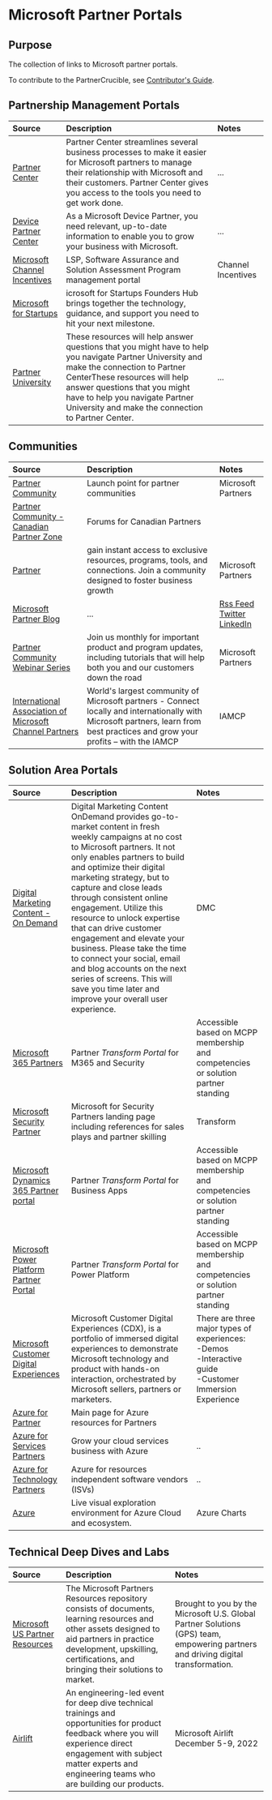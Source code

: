 # Microsoft Partner Portals


## Purpose

The collection of links to Microsoft partner portals.

To contribute to the PartnerCrucible, see [Contributor's Guide](ContributorsGuide).

## Partnership Management Portals

Source | Description | Notes
:----- | :-----  | :-----
[Partner Center](https://partner.microsoft.com/en-us/dashboard)| Partner Center streamlines several business processes to make it easier for Microsoft partners to manage their relationship with Microsoft and their customers. Partner Center gives you access to the tools you need to get work done.| ...
[Device Partner Center](https://devicepartner.microsoft.com/en-us/) | As a Microsoft Device Partner, you need relevant, up-to-date information to enable you to grow your business with Microsoft. | ...
[Microsoft Channel Incentives](https://channelincentives.microsoft.com/) | LSP, Software Assurance and Solution Assessment Program management portal| Channel Incentives
[Microsoft for Startups](https://startups.microsoft.com/)|icrosoft for Startups Founders Hub brings together the technology, guidance, and support you need to hit your next milestone.|
[Partner University](https://partner.microsoft.com/en-us/training/assets/collection/faqs-partner-university#/)| These resources will help answer questions that you might have to help you navigate Partner University and make the connection to Partner CenterThese resources will help answer questions that you might have to help you navigate Partner University and make the connection to Partner Center. |...

## Communities

Source | Description | Notes
:----- | :-----  | :-----
[Partner Community](https://www.microsoftpartnercommunity.com/)| Launch point for partner communities| Microsoft Partners
[Partner Community - Canadian Partner Zone](https://www.microsoftpartnercommunity.com/t5/Canadian-Partner-Zone/ct-p/canadian-partner)| Forums for Canadian Partners |
[Partner](https://partner.microsoft.com)| gain instant access to exclusive resources, programs, tools, and connections. Join a community designed to foster business growth | Microsoft Partners
[Microsoft Partner Blog](https://blogs.partner.microsoft.com/mpn/)|...|[Rss Feed](https://blogs.partner.microsoft.com/mpn/mpnfeed)<br>[Twitter](https://twitter.com/msPartner)<br>[LinkedIn](https://www.linkedin.com/showcase/microsoft-partner-network/)
[Partner Community Webinar Series](https://aka.ms/partnercall)|Join us monthly for important product and program updates, including tutorials that will help both you and our customers down the road| Microsoft Partners
[International Association of Microsoft Channel Partners](https://www.iamcp.org/) | World's largest community of Microsoft partners - Connect locally and internationally with Microsoft partners, learn from best practices and grow your profits – with the IAMCP | IAMCP

## Solution Area Portals

Source | Description | Notes
:----- | :-----  | :-----
[Digital Marketing Content - On Demand](https://dmc.partner.microsoft.com/onboarding) | Digital Marketing Content OnDemand provides go-to-market content in fresh weekly campaigns at no cost to Microsoft partners. It not only enables partners to build and optimize their digital marketing strategy, but to capture and close leads through consistent online engagement. Utilize this resource to unlock expertise that can drive customer engagement and elevate your business. Please take the time to connect your social, email and blog accounts on the next series of screens. This will save you time later and improve your overall user experience. | DMC
[Microsoft 365 Partners](https://cloudpartners.transform.microsoft.com)|Partner *Transform Portal* for M365 and Security|Accessible based on MCPP membership and competencies or solution partner standing|
[Microsoft Security Partner](https://securitypartners.transform.microsoft.com/security-copilot) | Microsoft for Security Partners landing page including references for sales plays and partner skilling | Transform
[Microsoft Dynamics 365 Partner portal](https://dynamicspartners.transform.microsoft.com)|Partner *Transform Portal* for Business Apps|Accessible based on MCPP membership and competencies or solution partner standing
[Microsoft Power Platform Partner Portal](https://powerplatformpartners.transform.microsoft.com)|Partner *Transform Portal* for Power Platform|Accessible based on MCPP membership and competencies or solution partner standing
[Microsoft Customer Digital Experiences](https://cdx.transform.microsoft.com)|Microsoft Customer Digital Experiences (CDX), is a portfolio of immersed digital experiences to demonstrate Microsoft technology and product with hands-on interaction, orchestrated by Microsoft sellers, partners or marketers. |There are three major types of experiences:<br>-Demos<br>-Interactive guide<br>-Customer Immersion Experience
[Azure for Partner](https://www.microsoft.com/azure/partners/)|Main page for Azure resources for Partners|
[Azure for Services Partners](https://www.microsoft.com/azure/partners/practices/the-opportunity)|Grow your cloud services business with Azure|..
[Azure for Technology Partners](https://azure.microsoft.com/en-us/partners/azure-technology-partners/)|Azure for resources  independent software vendors (ISVs)|..
[Azure](https://azurecharts.com/)| Live visual exploration environment for Azure Cloud and ecosystem.| Azure Charts

## Technical Deep Dives and Labs

Source | Description | Notes
:----- | :-----  | :-----
[Microsoft US Partner Resources](https://microsoft.github.io/PartnerResources/)| The Microsoft Partners Resources repository consists of documents, learning resources and other assets designed to aid partners in practice development, upskilling, certifications, and bringing their solutions to market. | Brought to you by the Microsoft U.S. Global Partner Solutions (GPS) team, empowering partners and driving digital transformation.
[Airlift](https://airlift.microsoft.com/home_public)| An engineering-led event for deep dive technical trainings and opportunities for product feedback where you will experience direct engagement with subject matter experts and engineering teams who are building our products. | Microsoft Airlift December 5-9, 2022
